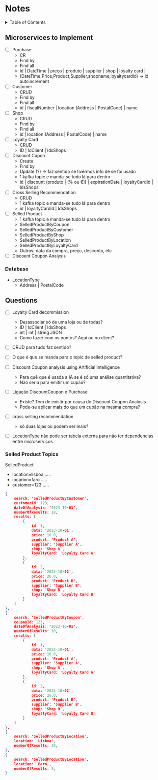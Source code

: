 # Notes <!-- omit in toc -->

<details>
<summary>Table of Contents</summary>

- [Microservices to Implement](#microservices-to-implement)
  - [Database](#database)
- [Questions](#questions)
  - [Selled Product Topics](#selled-product-topics)

</details>

## Microservices to Implement

- [ ] Purchase
  - CR
  - Find by
  - Find all
  - id | DateTime | preço | produto | supplier | shop | loyalty card |
  - (DateTime,Price,Product,Supplier,shopname,loyaltycardid) -> id autoincrement
- [ ] Customer
  - CRUD
  - Find by
  - Find all
  - id | fiscalNumber | location (Address | PostalCode) | name 
- [ ] Shop 
  - CRUD
  - Find by
  - Find all
  - id | location (Address | PostalCode) | name 
- [ ] Loyalty Card
  - CRUD
  - ID | IdClient | IdsShops
- [ ] Discount Cupon
  - Create
  - Find by
  - Update (?) -> faz sentido se tivermos info de se foi usado
  - 1 kafka topic e manda-se tudo lá para dentro
  - id | discount (produto |  (% ou €)) | expirationDate | loyaltyCardId | IdsShops
- [ ] Cross Selling Recommendation
  - CRUD
  - 1 kafka topic e manda-se tudo lá para dentro
  - id | loyaltyCardId | IdsShops
- [ ] Selled Product
  - 1 kafka topic e manda-se tudo lá para dentro
  - SelledProductByCoupon
  - SelledProductByCustomer
  - SelledProductByShop
  - SelledProductByLocation
  - SelledProductByLoyaltyCard
  - Outros: data da compra, preço, desconto, etc
- [ ] Discount Coupon Analysis

### Database

- LocationType
  - Address | PostalCode 

## Questions

- [ ] Loyalty Card decommission
  - Desassociar só de uma loja ou de todas?
  - ID | IdClient | IdsShops
  - int | int | string JSON
  - Como fazer com os pontos? Aqui ou no client?
- [ ] CRUD para tudo faz sentido?
- [ ] O que é que se manda para o topic de selled product?
- [ ] Discount Coupon analysis using Artificial Intelligence
  - Para quê que é usada a IA se é só uma análise quantitativa?
  - Não seria para emitir um cupão?
- [ ] Ligação DiscountCoupon e Purchase
  - Existe? Tem de existir por causa do Discount Coupon Analysis
  - Pode-se aplicar mais do que um cupão na mesma compra?

- [ ] cross selling recommendation
  - só duas lojas ou podem ser mais?
- [ ] LocationType não pode ser tabela externa para não ter dependencias entre microserviços

### Selled Product Topics

SelledProduct
- location=lisboa .....
- locarion=faro .....
- customer=123 .....

```json
{
    search: 'SelledProductByCustomer',
    customerId: 123,
    dateOfAnalysis: '2023-10-01',
    numberOfResults: 10,
    results: [
        {
            id: 1,
            data: '2023-10-01',
            price: 10.0,
            product: 'Product A',
            supplier: 'Supplier A',
            shop: 'Shop A',
            loyaltyCard: 'Loyalty Card A'
        },
        {
            id: 2,
            data: '2023-10-02',
            price: 20.0,
            product: 'Product B',
            supplier: 'Supplier B',
            shop: 'Shop B',
            loyaltyCard: 'Loyalty Card B'
        }
    ]
},
{
    search: 'SelledProductByCoupon',
    couponId: 123,
    dateOfAnalysis: '2023-10-01',
    numberOfResults: 10,
    results: [
        {
            id: 1,
            data: '2023-10-01',
            price: 10.0,
            product: 'Product A',
            supplier: 'Supplier A',
            shop: 'Shop A',
            loyaltyCard: 'Loyalty Card A'
        },
        {
            id: 2,
            data: '2023-10-02',
            price: 20.0,
            product: 'Product B',
            supplier: 'Supplier B',
            shop: 'Shop B',
            loyaltyCard: 'Loyalty Card B'
        }
    ]
},
{
    search: 'SelledProductByLocation',
    location: 'Lisboa',
    numberOfResults: 10,
},
{
    search: 'SelledProductByLocation',
    location: 'Faro',
    numberOfResults: 5,
}
```